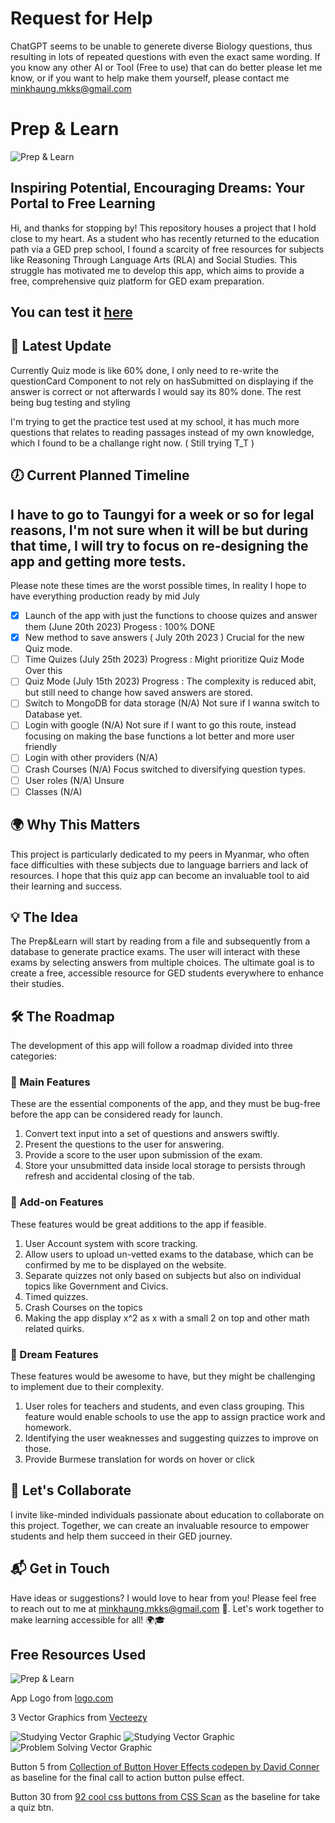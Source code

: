 # Request for Help

ChatGPT seems to be unable to generete diverse Biology questions, thus resulting in lots of repeated questions with even the exact same wording. If you know any other AI or Tool (Free to use) that can do better please let me know, or if you want to help make them yourself, please contact me [minkhaung.mkks@gmail.com](mailto:minkhaung.mkks@gmail.com)

# Prep & Learn

![Prep & Learn](./public/assets/imgs/logo-no-background.png)

## Inspiring Potential, Encouraging Dreams: Your Portal to Free Learning

Hi, and thanks for stopping by! This repository houses a project that I hold close to my heart. As a student who has recently returned to the education path via a GED prep school, I found a scarcity of free resources for subjects like Reasoning Through Language Arts (RLA) and Social Studies. This struggle has motivated me to develop this app, which aims to provide a free, comprehensive quiz platform for GED exam preparation.

## You can test it [here](https://prep-learn.vercel.app/)


## 📝 Latest Update

Currently Quiz mode is like 60% done, I only need to re-write the questionCard Component to not rely on hasSubmitted on displaying if the answer is correct or not afterwards I would say its 80% done. The rest being bug testing and styling

I'm trying to get the practice test used at my school, it has much more questions that relates to reading passages instead of my own knowledge, which I found to be a challange right now. ( Still trying T_T )



## 🕖 Current Planned Timeline

## I have to go to Taungyi for a week or so for legal reasons, I'm not sure when it will be but during that time, I will try to focus on re-designing the app and getting more tests.

Please note these times are the worst possible times, In reality I hope to have everything production ready by mid July

- [x] Launch of the app with just the functions to choose quizes and answer them (June 20th 2023) Progess : 100% DONE
- [x] New method to save answers ( July 20th 2023 ) Crucial for the new Quiz mode.
- [ ] Time Quizes (July 25th 2023) Progress : Might prioritize Quiz Mode Over this
- [ ] Quiz Mode (July 15th 2023) Progress : The complexity is reduced abit, but still need to change how saved answers are stored.
- [ ] Switch to MongoDB for data storage (N/A) Not sure if I wanna switch to Database yet.
- [ ] Login with google (N/A) Not sure if I want to go this route, instead focusing on making the base functions a lot better and more user friendly
- [ ] Login with other providers (N/A)
- [ ] Crash Courses (N/A) Focus switched to diversifying question types.
- [ ] User roles (N/A) Unsure
- [ ] Classes (N/A)

## 🌍 Why This Matters

This project is particularly dedicated to my peers in Myanmar, who often face difficulties with these subjects due to language barriers and lack of resources. I hope that this quiz app can become an invaluable tool to aid their learning and success.

## 💡 The Idea

The Prep&Learn will start by reading from a file and subsequently from a database to generate practice exams. The user will interact with these exams by selecting answers from multiple choices. The ultimate goal is to create a free, accessible resource for GED students everywhere to enhance their studies.

## 🛠️ The Roadmap

The development of this app will follow a roadmap divided into three categories:

### 🎯 Main Features

These are the essential components of the app, and they must be bug-free before the app can be considered ready for launch.

1. Convert text input into a set of questions and answers swiftly.
2. Present the questions to the user for answering.
3. Provide a score to the user upon submission of the exam.
4. Store your unsubmitted data inside local storage to persists through refresh and accidental closing of the tab.

### 🎈 Add-on Features

These features would be great additions to the app if feasible.

1. User Account system with score tracking.
2. Allow users to upload un-vetted exams to the database, which can be confirmed by me to be displayed on the website.
3. Separate quizzes not only based on subjects but also on individual topics like Government and Civics.
4. Timed quizzes.
5. Crash Courses on the topics
6. Making the app display x^2 as x with a small 2 on top and other math related quirks.

### 🌈 Dream Features

These features would be awesome to have, but they might be challenging to implement due to their complexity.

1. User roles for teachers and students, and even class grouping. This feature would enable schools to use the app to assign practice work and homework.
2. Identifying the user weaknesses and suggesting quizzes to improve on those.
3. Provide Burmese translation for words on hover or click

## 🤝 Let's Collaborate

I invite like-minded individuals passionate about education to collaborate on this project. Together, we can create an invaluable resource to empower students and help them succeed in their GED journey.

## 📬 Get in Touch

Have ideas or suggestions? I would love to hear from you! Please feel free to reach out to me at [minkhaung.mkks@gmail.com](mailto:minkhaung.mkks@gmail.com) 📧. Let's work together to make learning accessible for all! 🌍🎓

## Free Resources Used

![Prep & Learn](./public/assets/imgs/logo-no-background.png)

App Logo from [logo.com](https://logo.com/)

3 Vector Graphics from [Vecteezy](https://www.vecteezy.com/)

![Studying Vector Graphic](./public/assets/imgs/590.jpg)
![Studying Vector Graphic](./public/assets/imgs/AI.jpg)
![Problem Solving Vector Graphic](./public/assets/imgs/636_generated.jpg)

Button 5 from [Collection of Button Hover Effects codepen by David Conner](https://codepen.io/davidicus/pen/emgQKJ) as baseline for the final call to action button pulse effect.

Button 30 from [92 cool css buttons from CSS Scan](https://getcssscan.com/css-buttons-examples) as the baseline for take a quiz btn.

